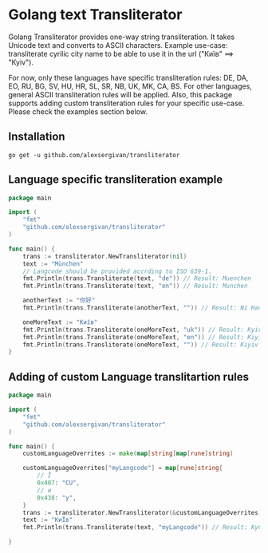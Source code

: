Golang text Transliterator
==============

Golang Transliterator provides one-way string transliteration. It takes Unicode text and converts to ASCII characters.
Example use-case: transliterate cyrilic city name to be able to use it in the url ("Київ" ==> "Куiv").

For now, only these languages have specific transliteration rules: DE, DA, EO, RU, BG, SV, HU, HR, SL, SR, NB, UK, MK, CA, BS. For other languages, general ASCII transliteration rules will be applied. Also, this package supports adding custom transliteration rules for your specific use-case. Please check the examples section below.


Installation
------------

```
go get -u github.com/alexsergivan/transliterator
```


Language specific transliteration example
------

```go
package main

import (
	"fmt"
	"github.com/alexsergivan/transliterator"
)

func main() {
	trans := transliterator.NewTransliterator(nil)
	text := "München"
	// Langcode should be provided accrding to ISO 639-1.
	fmt.Println(trans.Transliterate(text, "de")) // Result: Muenchen
	fmt.Println(trans.Transliterate(text, "en")) // Result: Munchen

	anotherText := "你好"
	fmt.Println(trans.Transliterate(anotherText, "")) // Result: Ni Hao

	oneMoreText := "Київ"
	fmt.Println(trans.Transliterate(oneMoreText, "uk")) // Result: Kyiv
	fmt.Println(trans.Transliterate(oneMoreText, "en")) // Result: Kiyiv
	fmt.Println(trans.Transliterate(oneMoreText, "")) // Result: Kiyiv
}
```

Adding of custom Language translitartion rules
------

```go
package main

import (
	"fmt"
	"github.com/alexsergivan/transliterator"
)

func main() {
	customLanguageOverrites := make(map[string]map[rune]string)

	customLanguageOverrites["myLangcode"] = map[rune]string{
		// Ї
		0x407: "CU",
		// и
		0x438: "y",
	}
	trans := transliterator.NewTransliterator(&customLanguageOverrites)
	text := "КиЇв"
	fmt.Println(trans.Transliterate(text, "myLangcode")) // Result: KyCUv

}
```
